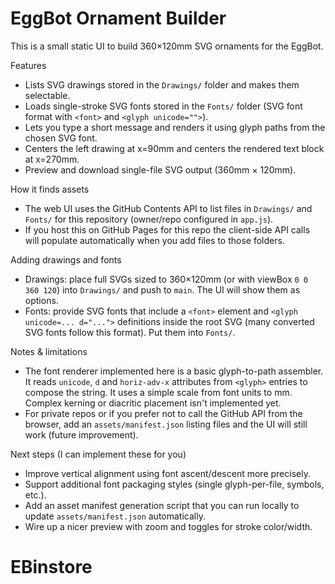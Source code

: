 # EggBot Ornament Builder

This is a small static UI to build 360×120mm SVG ornaments for the EggBot.

Features
- Lists SVG drawings stored in the `Drawings/` folder and makes them selectable.
- Loads single-stroke SVG fonts stored in the `Fonts/` folder (SVG font format with `<font>` and `<glyph unicode="">`).
- Lets you type a short message and renders it using glyph paths from the chosen SVG font.
- Centers the left drawing at x=90mm and centers the rendered text block at x=270mm.
- Preview and download single-file SVG output (360mm × 120mm).

How it finds assets
- The web UI uses the GitHub Contents API to list files in `Drawings/` and `Fonts/` for this repository (owner/repo configured in `app.js`).
- If you host this on GitHub Pages for this repo the client-side API calls will populate automatically when you add files to those folders.

Adding drawings and fonts
- Drawings: place full SVGs sized to 360×120mm (or with viewBox `0 0 360 120`) into `Drawings/` and push to `main`. The UI will show them as options.
- Fonts: provide SVG fonts that include a `<font>` element and `<glyph unicode=... d="...">` definitions inside the root SVG (many converted SVG fonts follow this format). Put them into `Fonts/`.

Notes & limitations
- The font renderer implemented here is a basic glyph-to-path assembler. It reads `unicode`, `d` and `horiz-adv-x` attributes from `<glyph>` entries to compose the string. It uses a simple scale from font units to mm. Complex kerning or diacritic placement isn't implemented yet.
- For private repos or if you prefer not to call the GitHub API from the browser, add an `assets/manifest.json` listing files and the UI will still work (future improvement).

Next steps (I can implement these for you)
- Improve vertical alignment using font ascent/descent more precisely.
- Support additional font packaging styles (single glyph-per-file, symbols, etc.).
- Add an asset manifest generation script that you can run locally to update `assets/manifest.json` automatically.
- Wire up a nicer preview with zoom and toggles for stroke color/width.
# EBinstore